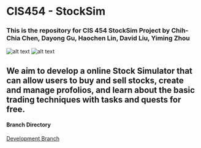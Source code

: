 # CIS454 - StockSim 
### This is the repository for CIS 454 StockSim Project by Chih-Chia Chen, Dayong Gu, Haochen Lin, David Liu, Yiming Zhou ###
![alt text](https://github.com/walper/CIS454-StuckSim/blob/Production/images/logo.png)
![alt text](https://github.com/walper/CIS454-StuckSim/blob/Production/images/logo.png)
## We aim to develop a online Stock Simulator that can allow users to buy and sell stocks, create and manage profolios, and learn about the basic trading techniques with tasks and quests for free. ##

#### Branch Directory ####

[Development Branch](https://github.com/walper/CIS454-investmentWeb/blob/Development/README.md "Go to Development Branch")
